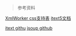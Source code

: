 




>参考资料

[XmlWorker css支持表](http://demo.itextsupport.com/xmlworker/itextdoc/CSS-conformance-list.html)
[itext5文档](http://developers.itextpdf.com/examples/xml-worker-itext5) 

[itext githu](bhttps://github.com/itext/itextpdf) 
[jsoup github](https://github.com/jhy/jsoup/) 